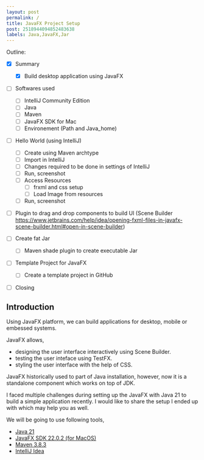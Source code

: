 ```yaml
---
layout: post
permalink: /
title: JavaFX Project Setup
post: 2518944094852483638
labels: Java,JavaFX,Jar
---
```


Outline:
- [X] Summary
    - [X] Build desktop application using JavaFX 
- [ ] Softwares used
    - [ ] IntelliJ Community Edition
    - [ ] Java
    - [ ] Maven
    - [ ] JavaFX SDK for Mac
    - [ ] Environement (Path and Java_home)
- [ ] Hello World (using IntelliJ)
    - [ ] Create using Maven archtype
    - [ ] Import in IntelliJ
    - [ ] Changes required to be done in settings of IntelliJ
    - [ ] Run, screenshot
    - [ ] Access Resources
        - [ ] frxml and css setup
        - [ ] Load Image from resources 
    - [ ] Run, screenshot
- [ ] Plugin to drag and drop components to build UI (Scene Builder https://www.jetbrains.com/help/idea/opening-fxml-files-in-javafx-scene-builder.html#open-in-scene-builder)
- [ ] Create fat Jar
    - [ ] Maven shade plugin to create executable Jar
- [ ] Template Project for JavaFX 
    - [ ] Create a template project in GitHub
- [ ] Closing 


## Introduction
Using JavaFX platform, we can build applications for desktop, mobile or embessed systems.

JavaFX allows,
- designing the user interface interactively using Scene Builder.
- testing the user inteface using TestFX.
- styling the user interface with the help of CSS.

JavaFX historically used to part of Java installation, however, now it is a standalone component which works on top of JDK. 

I faced multiple challenges during setting up the JavaFX with Java 21 to build a simple application recently. I would like to share the setup I ended up with which may help you as well.

We will be going to use following tools,
- [Java 21](https://docs.oracle.com/en/java/javase/21/index.html)
- [JavaFX SDK 22.0.2 (for MacOS)](https://gluonhq.com/products/javafx/)
- [Maven 3.8.3](https://maven.apache.org/download.cgi)
- [IntelliJ Idea](https://www.jetbrains.com/help/idea/installation-guide.html)

